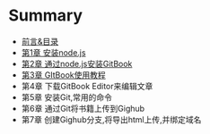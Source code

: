 # Summary

* [前言&目录](README.md)
* [第1章 安装node.js](chapter1.md)
* [第2章 通过node.js安装GitBook](di-2-zhang-tong-guo-node-js-an-zhuang-gitbook.md)
* [第3章 GItBook使用教程](di-3-zhang-gitbook-shi-yong-jiao-cheng.md)
* 第4章 下载GitBook Editor来编辑文章
* 第5章 安装Git,常用的命令
* 第6章 通过Git将书籍上传到Gighub
* 第7章 创建Gighub分支,将导出html上传,并绑定域名

